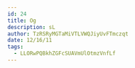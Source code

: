 ```yaml
---
id: 24
title: Og
description: sL
author: TzRSRyMGTaMiVTLVWQJiyUvFTmczqt
date: 12/16/11
tags:
  - LLORwPQBkhZGFcSUAVmUlOtmzVnfLf
---
```

